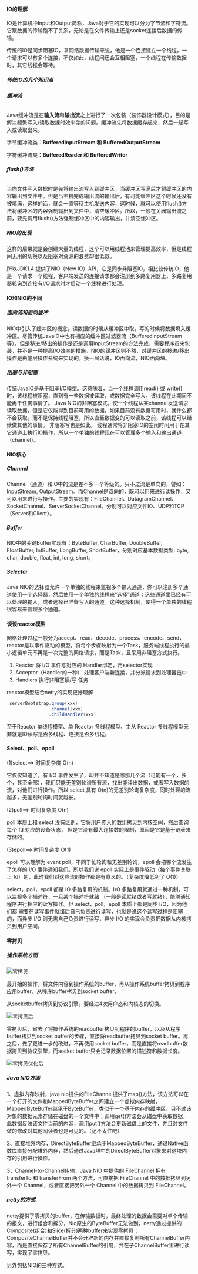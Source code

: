 #### IO的理解

IO是计算机中Input和Output简称，Java对于它的实现可以分为字节流和字符流。它跟数据的传输跑不了关系，无论是在文件传输上还是socket连接后数据的传输。

传统的IO是同步阻塞IO，拿网络数据传输来说，他是一个连接建立一个线程，一个请求可以有多个连接，不仅如此，线程间还会互相阻塞，一个线程在传输数据时，其它线程会等待。

##### 传统IO的几个知识点

###### **缓冲流**

Java缓冲流是在**输入流**和**输出流**之上进行了一次包装（装饰器设计模式），目的是解决频繁写入/读取数据时效率差的问题。缓冲流先将数据缓存起来，然后一起写入或读取出来。

字节缓冲流类：**BufferedInputStream 和** **BufferedOutputStream**

字符缓冲流类：**BufferedReader 和** **BufferedWriter**

###### **flush()方法**

当向文件写入数据时是先将输出流写入到缓冲区，当缓冲区写满后才将缓冲区的内容输出到文件中。但是当主机完成输出流的输出后，有可能缓冲区这个时候还没有被填满，这样的话，就会一直等待主机发送内容，这时候，就可以使用flush()方法将缓冲区的内容强制输出到文件中，清空缓冲区。所以，一般在关闭输出流之前，要先调用flush()方法强制缓冲区中的内容输出，并清空缓冲区。

##### NIO的出现

这样的后果就是会创建大量的线程，这个可以用线程池来管理提高效率，但是线程间无用的切换以及阻塞对资源的浪费却很低效。

所以JDK1.4 提供了NIO（New IO）API，它是同步非阻塞IO，相比较传统IO，他是一个请求一个线程，客户端发送的连接请求都会注册到多路复用器上，多路复用器轮询到连接有I/O请求时才启动一个线程进行处理。

#### IO和NIO的不同

##### 面向流和面向缓冲

NIO中引入了缓冲区的概念，读数据的时候从缓冲区中取，写的时候将数据填入缓冲区。尽管传统JavaIO中也有相应的缓冲区过滤器流（BufferedInputStream等），但是移进/移出的操作是还是调用InputStream的方法完成，需要程序员来包装，并不是一种提高I/O效率的措施。NIO的缓冲区则不然，对缓冲区的移进/移出操作是由底层操作系统来实现的。换一局话说，IO面向流，NIO面向块。

##### 阻塞与非阻塞

传统JavaIO是基于阻塞I/O模型。这意味着，当一个线程调用read() 或 write()时，该线程被阻塞，直到有一些数据被读取，或数据完全写入。该线程在此期间不能再干任何事情了。 Java NIO的非阻塞模式，使一个线程从某channel发送请求读取数据，但是它仅能得到目前可用的数据，如果目前没有数据可用时，就什么都不会获取。而不是保持线程阻塞，所以直至数据变的可以读取之前，该线程可以继续做其他的事情。 非阻塞写也是如此。 线程通常将非阻塞IO的空闲时间用于在其它通道上执行IO操作，所以一个单独的线程现在可以管理多个输入和输出通道（channel）。

#### NIO核心

##### Channel

Channel（通道）和IO中的流是差不多一个等级的。只不过流是单向的，譬如：InputStream, OutputStream。而Channel是双向的，既可以用来进行读操作，又可以用来进行写操作。主要的实现有：FileChannel、DatagramChannel、SocketChannel、ServerSocketChannel。分别可以对应文件IO、UDP和TCP（Server和Client）。

##### Buffer

NIO中的关键Buffer实现有：ByteBuffer, CharBuffer, DoubleBuffer, FloatBuffer, IntBuffer, LongBuffer, ShortBuffer，分别对应基本数据类型: byte, char, double, float, int, long, short。

##### Selector

Java NIO的选择器允许一个单独的线程来监视多个输入通道，你可以注册多个通道使用一个选择器，然后使用一个单独的线程来“选择”通道：这些通道里已经有可以处理的输入，或者选择已准备写入的通道。这种选择机制，使得一个单独的线程很容易来管理多个通道。

#### 谈谈reactor模型

网络处理过程一般分为accept、read、decode、process、encode、send，reactor是以事件驱动的模型，将每个步骤映射为一个Task，服务端线程执行的最小逻辑单元不再是一次完整的网络请求，而是Task，且采用非阻塞方式执行。

1. Reactor 将 I/O 事件与对应的 Handler绑定，用selector实现
2. Acceptor（Handler的一种） 处理客户端新连接，并分派请求到处理器链中
3. Handlers 执行非阻塞读/写 任务

reactor模型结合netty的实现更好理解

```java
 serverBootstrap.group(xxx)
                .channel(xxx)
                .childHandler(xxx)
```

至于Reactor 单线程模型、单 Reactor 多线程模型、主从 Reactor 多线程模型无非就是IO读写是否多线程、连接是否多线程。

#### Select、poll、epoll

(1)select==> 时间复杂度 O(n)

它仅仅知道了，有 I/O 事件发生了，却并不知道是哪那几个流（可能有一个，多个，甚至全部），我们只能无差别轮询所有流，找出能读出数据，或者写入数据的流，对他们进行操作。所以 select 具有 O(n)的无差别轮询复杂度，同时处理的流越多，无差别轮询时间就越长。

(2)poll==> 时间复杂度 O(n)

poll 本质上和 select 没有区别，它将用户传入的数组拷贝到内核空间，然后查询每个 fd 对应的设备状态， 但是它没有最大连接数的限制，原因是它是基于链表来存储的。

(3)epoll==> 时间复杂度 O(1)

epoll 可以理解为 event poll，不同于忙轮询和无差别轮询，epoll 会把哪个流发生了怎样的 I/O 事件通知我们。所以我们说 epoll 实际上是事件驱动（每个事件关联上 fd）的，此时我们对这些流的操作都是有意义的。（复杂度降低到了 O(1)）

select，poll，epoll 都是 IO 多路复用的机制。I/O 多路复用就通过一种机制，可以监视多个描述符，一旦某个描述符就绪 （一般是读就绪或者写就绪），能够通知程序进行相应的读写操作。但 select，poll，epoll 本质上都是同步 I/O，因为他们都 需要在读写事件就绪后自己负责进行读写，也就是说这个读写过程是阻塞的，而异步 I/O 则无需自己负责进行读写，异步 I/O 的实现会负责把数据从内核拷贝到用户空间。

#### 零拷贝

##### 操作系统方面

![零拷贝](./image/零拷贝前.jpg)

最开始的操作，将文件内容到操作系统的buffer，再从操作系统buffer拷贝到程序应用buffer，从程序buffer拷贝到socket buffer，

从socketbuffer拷贝到协议引擎。要经过4次用户态和内核态的切换。

![零拷贝后](./image/零拷贝后.gif)

零拷贝后，省去了将操作系统的readbuffer拷贝到程序的buffer，以及从程序buffer拷贝到socket buffer的步骤，直接将readbuffer拷贝到socket buffer。再之后，做了更进一步的改进，不再使用socket buffer，而是直接将readbuffer数据拷贝到协议引擎，而socket buffer只会记录数据位置的描述符和数据长度。

![零拷贝优化后](./image/零拷贝优化后.gif)

##### Java NIO方面

1、虚拟内存映射，java nio提供的FileChannel提供了map()方法，该方法可以在一个打开的文件和MappedByteBuffer之间建立一个虚拟内存映射，MappedByteBuffer继承于ByteBuffer，类似于一个基于内存的缓冲区，只不过该对象的数据元素存储在磁盘的一个文件中；调用get()方法会从磁盘中获取数据，此数据反映该文件当前的内容，调用put()方法会更新磁盘上的文件，并且对文件做的修改对其他阅读者也是可见的。（记不太住吧）

2、直接堆外内存，DirectByteBuffer继承于MappedByteBuffer，通过Native函数库直接分配堆外内存，然后通过Java堆中的DirectByteBuffer对象来对这块内存的引用进行操作。

3、Channel-to-Channel传输，Java NIO 中提供的 FileChannel 拥有 transferTo 和 transferFrom 两个方法，可直接把 FileChannel 中的数据拷贝到另外一个 Channel，或者直接把另外一个 Channel 中的数据拷贝到 FileChannel。

##### netty的方式

netty提供了零拷贝的buffer，在传输数据时，最终处理的数据会需要对单个传输的报文，进行组合和拆分，Nio原生的ByteBuffer无法做到，netty通过提供的Composite(组合)和Slice(拆分)两种buffer来实现零拷贝；CompositeChannelBuffer并不会开辟新的内存并直接复制所有ChannelBuffer内容，而是直接保存了所有ChannelBuffer的引用，并在子ChannelBuffer里进行读写，实现了零拷贝。

另外包括NIO的三种方式。

